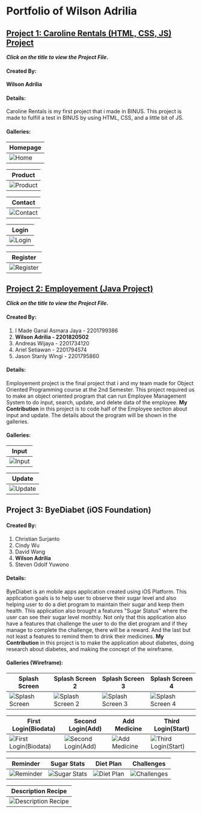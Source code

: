 # Portfolio of Wilson Adrilia
## [Project 1: Caroline Rentals (HTML, CSS, JS) Project](https://github.com/wilsonadrilia/Project-Caroline-Rentals)
_**Click on the title to view the Project File.**_
#### Created By: 
**Wilson Adrilia**
#### Details:
Caroline Rentals is my first project that i made in BINUS. This project is made to fulfill a test in BINUS by using HTML, CSS, and a little bit of JS.
#### Galleries:
| Homepage      |
| ------------- |
| ![Home](https://github.com/wilsonadrilia/Portfolio/blob/master/Project1%20img/Home.png "Home") |

| Product       |
| ------------- |
| ![Product](https://github.com/wilsonadrilia/Portfolio/blob/master/Project1%20img/Product.png "Product") |

| Contact       |
| ------------- |
| ![Contact](https://github.com/wilsonadrilia/Portfolio/blob/master/Project1%20img/Contact.png "Contact") |

| Login         |
| ------------- |
| ![Login](https://github.com/wilsonadrilia/Portfolio/blob/master/Project1%20img/Login.png "Login") |

| Register      |
| ------------- |
| ![Register](https://github.com/wilsonadrilia/Portfolio/blob/master/Project1%20img/Register.png "Register") |

## [Project 2: Employement (Java Project)](https://github.com/wilsonadrilia/Project-Java.git)
_**Click on the title to view the Project File.**_
#### Created By:
1. I Made Ganal Asmara Jaya - 2201799386
2. **Wilson Adrilia - 2201820502**
3. Andreas Wijaya - 2201734120
4. Ariel Setiawan - 2201794574
5. Jason Stanly Wingi - 2201795860
#### Details:
Employement project is the final project that i and my team made for Object Oriented Programming course at the 2nd Semester. This project required us to make an object oriented program that can run Employee Management System to do input, search, update, and delete data of the employee. **My Contribution** in this project is to code half of the Employee section about input and update. The details about the program will be shown in the galleries.
#### Galleries:
| Input         |
| ------------- |
| ![Input](https://github.com/wilsonadrilia/Portfolio/blob/master/Project2%20img/Input.png "Input") |

| Update        |
| ------------- |
| ![Update](https://github.com/wilsonadrilia/Portfolio/blob/master/Project2%20img/Update.png "Update") |

## Project 3: ByeDiabet (iOS Foundation)
#### Created By:
1. Christian Surjanto
2. Cindy Wu
3. David Wang
4. **Wilson Adrilia**
5. Steven Odolf Yuwono
#### Details:
ByeDiabet is an mobile apps application created using iOS Platform. This application goals is to help user to observe their sugar level and also helping user to do a diet program to maintain their sugar and keep them health. This application also brought a features "Sugar Status" where the user can see their sugar level monthly. Not only that this application also have a features that challenge the user to do the diet program and if they manage to complete the challenge, there will be a reward. And the last but not least a features to remind them to drink their medicines. **My Contribution** in this project is to make the application about diabetes, doing research about diabetes, and making the concept of the wireframe.
#### Galleries (Wireframe):
| Splash Screen       | Splash Screen 2       | Splash Screen 3        | Splash Screen 4        |
| ------------- | ------------- | ------------- | ------------- |
| ![Splash Screen](https://github.com/wilsonadrilia/Portfolio/blob/master/Project3/1-Splash%20Screen%201.png "Splash Screen") | ![Splash Screen 2](https://github.com/wilsonadrilia/Portfolio/blob/master/Project3/2-Splash%20Screen%202.png "Splash Screen 2") | ![Splash Screen 3](https://github.com/wilsonadrilia/Portfolio/blob/master/Project3/3-Splash%20Screen%203.png "Splash Screen 3") | ![Splash Screen 4](https://github.com/wilsonadrilia/Portfolio/blob/master/Project3/4-Splash%20Screen%204.png "Splash Screen 4") |

| First Login(Biodata)        | Second Login(Add)       | Add Medicine       | Third Login(Start)        |
| ------------- | ------------- | ------------- | ------------- |
| ![First Login(Biodata)](https://github.com/wilsonadrilia/Portfolio/blob/master/Project3/5-First%20Login%20Screen.png "First Login(Biodata)") | ![Second Login(Add)](https://github.com/wilsonadrilia/Portfolio/blob/master/Project3/6-Second%20Login%20Screen.png "Second Login(Add)") | ![Add Medicine](https://github.com/wilsonadrilia/Portfolio/blob/master/Project3/7-Add%20Medicine.png "Add Medicine") |  ![Third Login(Start)](https://github.com/wilsonadrilia/Portfolio/blob/master/Project3/8-Third%20Login%20Screen.png "Third Login(Start)") |

| Reminder        | Sugar Stats       | Diet Plan       | Challenges        |
| ------------- | ------------- | ------------- | ------------- |
| ![Reminder](https://github.com/wilsonadrilia/Portfolio/blob/master/Project3/9-Reminder.png "Reminder") | ![Sugar Stats](https://github.com/wilsonadrilia/Portfolio/blob/master/Project3/10-Sugar%20Status.png "Sugar Stats") | ![Diet Plan](https://github.com/wilsonadrilia/Portfolio/blob/master/Project3/11-Diet%20Plan.png "Diet Plan") |  ![Challenges](https://github.com/wilsonadrilia/Portfolio/blob/master/Project3/12-Challenges.png "Challenges") |

| Description Recipe        |
| ------------- |
| ![Description Recipe](https://github.com/wilsonadrilia/Portfolio/blob/master/Project3/13-Description%20Recipe.png "Description Recipe") |

